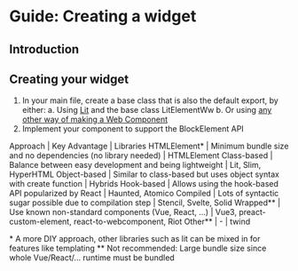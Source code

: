 # Guide: Creating a widget

## Introduction



## Creating your widget

1. In your main file, create a base class that is also the default export, by either: 
  a. Using [Lit](https://lit.dev/) and the base class LitElementWw
  b. Or using [any other way of making a Web Component](https://webcomponents.dev/blog/all-the-ways-to-make-a-web-component/)
2. Implement your component to support the BlockElement API


Approach | Key Advantage | Libraries
HTMLElement* | Minimum bundle size and no dependencies (no library needed) | HTMLElement
Class-based | Balance between easy development and being lightweight | Lit, Slim, HyperHTML
Object-based | Similar to class-based but uses object syntax with create function | Hybrids
Hook-based | Allows using the hook-based API popularized by React | Haunted, Atomico
Compiled | Lots of syntactic sugar possible due to compilation step | Stencil, Svelte, Solid
Wrapped** | Use known non-standard components (Vue, React, …) | Vue3, preact-custom-element, react-to-webcomponent, Riot
Other** | -  | twind

\* A more DIY approach, other libraries such as lit can be mixed in for features like templating
** Not recommended: Large bundle size since whole Vue/React/… runtime must be bundled